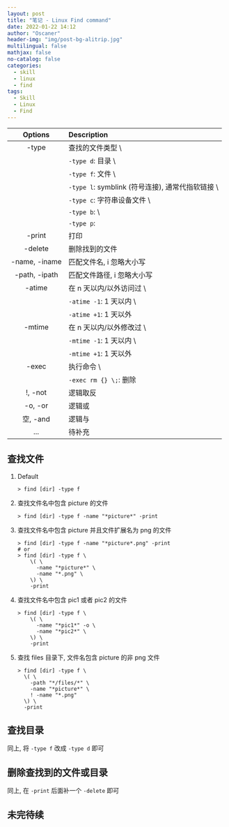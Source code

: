 ```yaml
---
layout: post
title: "笔记 - Linux Find command"
date: 2022-01-22 14:12
author: "Oscaner"
header-img: "img/post-bg-alitrip.jpg"
multilingual: false
mathjax: false
no-catalog: false
categories:
  - skill
  - linux
  - find
tags:
  - Skill
  - Linux
  - Find
---
```


| Options | Description |
| :--: | :-- |
| -type | 查找的文件类型 \
| | `-type d`: 目录 \
| | `-type f`: 文件 \
| | `-type l`: symblink (符号连接), 通常代指软链接 \
| | `-type c`: 字符串设备文件 \
| | `-type b`:  \
| | `-type p`:  |
| -print | 打印 |
| -delete | 删除找到的文件 |
| -name, -iname | 匹配文件名, i 忽略大小写 |
| -path, -ipath | 匹配文件路径, i 忽略大小写 |
| -atime | 在 n 天以内/以外访问过 \
| | `-atime -1`: 1 天以内 \
| | `-atime +1`: 1 天以外 |
| -mtime | 在 n 天以内/以外修改过 \
| | `-mtime -1`: 1 天以内 \
| | `-mtime +1`: 1 天以外 |
| -exec | 执行命令 \
| | `-exec rm {} \;`: 删除 |
| !, -not | 逻辑取反 |
| -o, -or | 逻辑或 |
| 空, -and | 逻辑与 |
| ... | 待补充 |

## 查找文件

1. Default

    ```shell
    > find [dir] -type f
    ```

2. 查找文件名中包含 picture 的文件

    ```shell
    > find [dir] -type f -name "*picture*" -print
    ```

3. 查找文件名中包含 picture 并且文件扩展名为 png 的文件

    ```shell
    > find [dir] -type f -name "*picture*.png" -print
    # or
    > find [dir] -type f \
        \( \
          -name "*picture*" \
          -name "*.png" \
        \) \
        -print
    ```

4. 查找文件名中包含 pic1 或者 pic2 的文件

    ```shell
    > find [dir] -type f \
        \( \
          -name "*pic1*" -o \
          -name "*pic2*" \
        \) \
        -print
    ```

5. 查找 files 目录下, 文件名包含 picture 的非 png 文件

    ```shell
    > find [dir] -type f \
      \( \
        -path "*/files/*" \
        -name "*picture*" \
        ! -name "*.png"
      \) \
      -print
    ```

## 查找目录

同上, 将 `-type f` 改成 `-type d` 即可

## 删除查找到的文件或目录

同上, 在 `-print` 后面补一个 `-delete` 即可

## 未完待续
